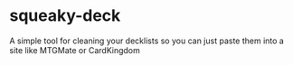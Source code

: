 # squeaky-deck

A simple tool for cleaning your decklists so you can just paste them into a site like MTGMate or CardKingdom
